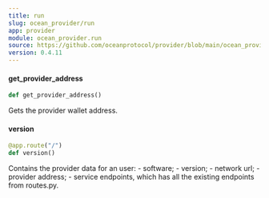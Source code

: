 ```yaml
---
title: run
slug: ocean_provider/run
app: provider
module: ocean_provider.run
source: https://github.com/oceanprotocol/provider/blob/main/ocean_provider/run.py
version: 0.4.11
---
```

#### get\_provider\_address

```python
def get_provider_address()
```

Gets the provider wallet address.

#### version

```python
@app.route("/")
def version()
```

Contains the provider data for an user:
    - software;
    - version;
    - network url;
    - provider address;
    - service endpoints, which has all
    the existing endpoints from routes.py.

